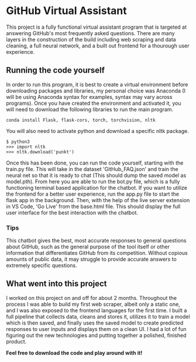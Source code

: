 # GitHub Virtual Assistant

This project is a fully functional virtual assistant program that is targeted at answering GitHub's most frequently asked questions. There are many layers in the construction of the build including web scraping and data cleaning, a full neural network, and a built out frontend for a thourough user experience.

## Running the code yourself

In order to run this program, it is best to create a virtual environment before downloading packages and libraries, my personal choice was Anaconda (I will be using Anaconda syntax for examples, syntax may vary across programs). Once you have created the environment and activated it, you will need to download the following libraries to run the main program.
```
conda install Flask, flask-cors, torch, torchvision, nltk
```
You will also need to activate python and download a specific nltk package.
```
$ python3
>>> import nltk
>>> nltk.download('punkt')
```
Once this has been done, you can run the code yourself, starting with the train.py file. This will take in the dataset 'GitHub_FAQ.json' and train the neural net so that it is ready to chat (This should dump the saved model as model.pth). From here you are able to run the bot.py file, which is a fully functioning terminal based application for the chatbot. If you want to utilize the frontend for a better user experience, run the app.py file to start the flask app in the background. Then, with the help of the live server extension in VS Code, 'Go Live' from the base.html file. This should display the full user interface for the best interaction with the chatbot.

### Tips

This chatbot gives the best, most accurate responses to general questions about GitHub, such as the general purpose of the tool itself or other information that differentiates GitHub from its competition. Without copious amounts of public data, it may struggle to provide accurate answers to extremely specific questions.

## What went into this project

I worked on this project on and off for about 2 months. Throughout the process I was able to build my first web scraper, albeit only a static one, and I was also exposed to the frontend languages for the first time. I built a full pipeline that collects data, cleans and stores it, utilizes it to train a model which is then saved, and finally uses the saved model to create predicted responses to user inputs and displays them on a clean UI. I had a lot of fun figuring out the new technologies and putting together a polished, finished product.

**Feel free to download the code and play around with it!**
